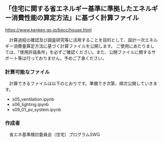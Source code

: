 ## 「住宅に関する省エネルギー基準に準拠したエネルギー消費性能の算定方法」に基づく計算ファイル
https://www.kenken.go.jp/becc/house.html  

　計算過程の確認及び調査研究等に活⽤することを⽬的として、設計⼀次エネルギー消費量算定⽅法に基づく計算ファイルを公開します。 ご使⽤にあたりましては、「使⽤許諾条件」を必ずご確認ください。また、公開ファイルに関するサポート等は⾏っておりません。予めご了承ください。

### 計算可能なファイル
　計算できるファイルは以下のとおりです。準備でき次第、順次公開していきます。
- s05_ventilation.ipynb
- s06_lighting.ipynb
- s09_01_pv_system.ipynb

### 作成者
　省エネ基準検討委員会（住宅）プログラムSWG